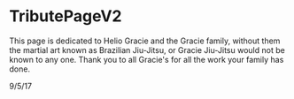 # TributePageV2
This page is dedicated to Helio Gracie and the Gracie family, without them the martial art known as Brazilian Jiu-Jitsu,
 or Gracie Jiu-Jitsu would not be known to any one. Thank you to all Gracie's for all the work your family has done.

 9/5/17
